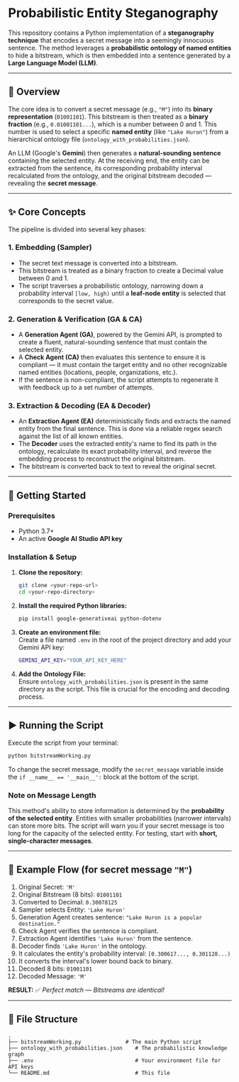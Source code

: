 # Probabilistic Entity Steganography

This repository contains a Python implementation of a **steganography technique** that encodes a secret message into a seemingly innocuous sentence. The method leverages a **probabilistic ontology of named entities** to hide a bitstream, which is then embedded into a sentence generated by a **Large Language Model (LLM)**.

---

## 📜 Overview
The core idea is to convert a secret message (e.g., `"M"`) into its **binary representation** (`01001101`). This bitstream is then treated as a **binary fraction** (e.g., `0.01001101...`), which is a number between 0 and 1. This number is used to select a specific **named entity** (like `"Lake Huron"`) from a hierarchical ontology file (`ontology_with_probabilities.json`).

An LLM (Google's **Gemini**) then generates a **natural-sounding sentence** containing the selected entity. At the receiving end, the entity can be extracted from the sentence, its corresponding probability interval recalculated from the ontology, and the original bitstream decoded — revealing the **secret message**.

---

## ✨ Core Concepts

The pipeline is divided into several key phases:

### 1. Embedding (Sampler)
- The secret text message is converted into a bitstream.
- This bitstream is treated as a binary fraction to create a Decimal value between 0 and 1.
- The script traverses a probabilistic ontology, narrowing down a probability interval `[low, high)` until a **leaf-node entity** is selected that corresponds to the secret value.

### 2. Generation & Verification (GA & CA)
- A **Generation Agent (GA)**, powered by the Gemini API, is prompted to create a fluent, natural-sounding sentence that must contain the selected entity.
- A **Check Agent (CA)** then evaluates this sentence to ensure it is compliant — it must contain the target entity and no other recognizable named entities (locations, people, organizations, etc.).
- If the sentence is non-compliant, the script attempts to regenerate it with feedback up to a set number of attempts.

### 3. Extraction & Decoding (EA & Decoder)
- An **Extraction Agent (EA)** deterministically finds and extracts the named entity from the final sentence. This is done via a reliable regex search against the list of all known entities.
- The **Decoder** uses the extracted entity's name to find its path in the ontology, recalculate its exact probability interval, and reverse the embedding process to reconstruct the original bitstream.
- The bitstream is converted back to text to reveal the original secret.

---

## 🚀 Getting Started

### Prerequisites
- Python 3.7+
- An active **Google AI Studio API key**

### Installation & Setup

1. **Clone the repository:**
   ```bash
   git clone <your-repo-url>
   cd <your-repo-directory>
   ```

2. **Install the required Python libraries:**
   ```bash
   pip install google-generativeai python-dotenv
   ```

3. **Create an environment file:**  
   Create a file named `.env` in the root of the project directory and add your Gemini API key:
   ```bash
   GEMINI_API_KEY="YOUR_API_KEY_HERE"
   ```

4. **Add the Ontology File:**  
   Ensure `ontology_with_probabilities.json` is present in the same directory as the script. This file is crucial for the encoding and decoding process.

---

## ▶️ Running the Script
Execute the script from your terminal:
```bash
python bitstreamWorking.py
```
To change the secret message, modify the `secret_message` variable inside the `if __name__ == '__main__':` block at the bottom of the script.

### Note on Message Length
This method's ability to store information is determined by the **probability of the selected entity**. Entities with smaller probabilities (narrower intervals) can store more bits. The script will warn you if your secret message is too long for the capacity of the selected entity. For testing, start with **short, single-character messages**.

---

## 📝 Example Flow (for secret message `"M"`)

1. Original Secret: `'M'`
2. Original Bitstream (8 bits): `01001101`
3. Converted to Decimal: `0.30078125`
4. Sampler selects Entity: `'Lake Huron'`
5. Generation Agent creates sentence: `"Lake Huron is a popular destination."`
6. Check Agent verifies the sentence is compliant.
7. Extraction Agent identifies `'Lake Huron'` from the sentence.
8. Decoder finds `'Lake Huron'` in the ontology.
9. It calculates the entity's probability interval: `[0.300617..., 0.301128...)`
10. It converts the interval's lower bound back to binary.
11. Decoded 8 bits: `01001101`
12. Decoded Message: `'M'`

**RESULT:** ✅ *Perfect match — Bitstreams are identical!*

---

## 📂 File Structure
```
.
├── bitstreamWorking.py              # The main Python script
├── ontology_with_probabilities.json    # The probabilistic knowledge graph
├── .env                                # Your environment file for API keys
└── README.md                           # This file
```

